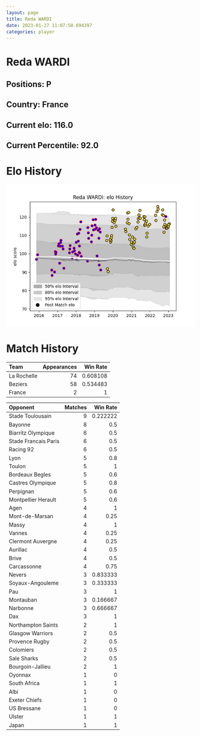 ```yaml
---  
layout: page  
title: Reda WARDI  
date: 2023-01-27 11:07:50.694397  
categories: player  
---
```

# Reda WARDI

## Positions: P

## Country: France

## Current elo: 116.0

## Current Percentile: 92.0

# Elo History


![elo history](history_RedaWARDI.png)
# Match History


| Team        |   Appearances |   Win Rate |
|:------------|--------------:|-----------:|
| La Rochelle |            74 |   0.608108 |
| Beziers     |            58 |   0.534483 |
| France      |             2 |   1        |

| Opponent             |   Matches |   Win Rate |
|:---------------------|----------:|-----------:|
| Stade Toulousain     |         9 |   0.222222 |
| Bayonne              |         8 |   0.5      |
| Biarritz Olympique   |         6 |   0.5      |
| Stade Francais Paris |         6 |   0.5      |
| Racing 92            |         6 |   0.5      |
| Lyon                 |         5 |   0.8      |
| Toulon               |         5 |   1        |
| Bordeaux Begles      |         5 |   0.6      |
| Castres Olympique    |         5 |   0.8      |
| Perpignan            |         5 |   0.6      |
| Montpellier Herault  |         5 |   0.6      |
| Agen                 |         4 |   1        |
| Mont-de-Marsan       |         4 |   0.25     |
| Massy                |         4 |   1        |
| Vannes               |         4 |   0.25     |
| Clermont Auvergne    |         4 |   0.25     |
| Aurillac             |         4 |   0.5      |
| Brive                |         4 |   0.5      |
| Carcassonne          |         4 |   0.75     |
| Nevers               |         3 |   0.833333 |
| Soyaux-Angouleme     |         3 |   0.333333 |
| Pau                  |         3 |   1        |
| Montauban            |         3 |   0.166667 |
| Narbonne             |         3 |   0.666667 |
| Dax                  |         3 |   1        |
| Northampton Saints   |         2 |   1        |
| Glasgow Warriors     |         2 |   0.5      |
| Provence Rugby       |         2 |   0.5      |
| Colomiers            |         2 |   0.5      |
| Sale Sharks          |         2 |   0.5      |
| Bourgoin-Jallieu     |         2 |   1        |
| Oyonnax              |         1 |   0        |
| South Africa         |         1 |   1        |
| Albi                 |         1 |   0        |
| Exeter Chiefs        |         1 |   0        |
| US Bressane          |         1 |   0        |
| Ulster               |         1 |   1        |
| Japan                |         1 |   1        |